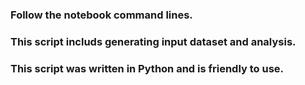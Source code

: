 ### Follow the notebook command lines.

### This script includs generating input dataset and analysis.

### This script was written in Python and is friendly to use.
